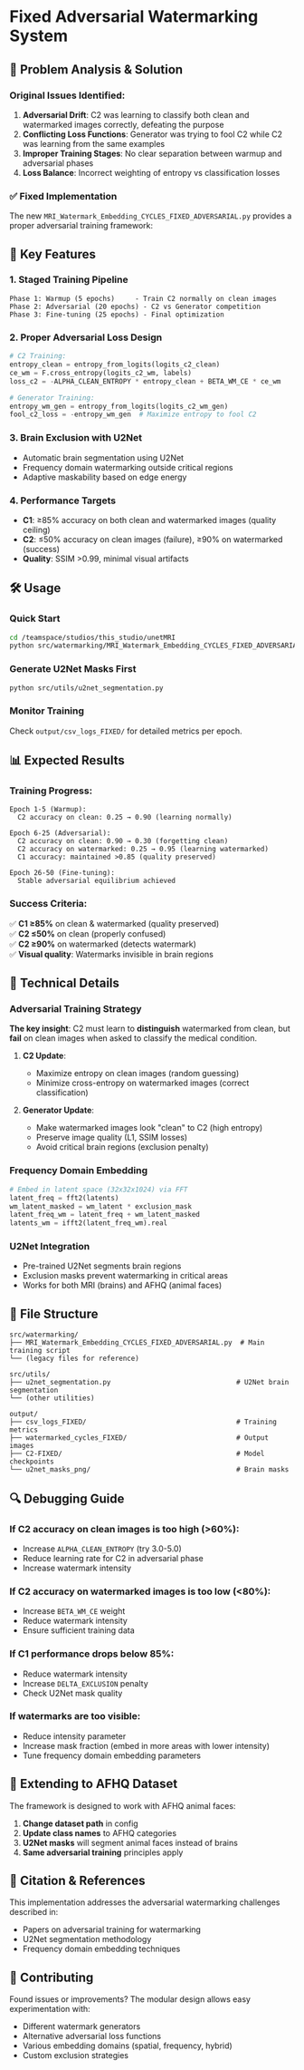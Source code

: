 # Fixed Adversarial Watermarking System

## 🚨 Problem Analysis & Solution

### Original Issues Identified:

1. **Adversarial Drift**: C2 was learning to classify both clean and watermarked images correctly, defeating the purpose
2. **Conflicting Loss Functions**: Generator was trying to fool C2 while C2 was learning from the same examples
3. **Improper Training Stages**: No clear separation between warmup and adversarial phases
4. **Loss Balance**: Incorrect weighting of entropy vs classification losses

### ✅ Fixed Implementation

The new `MRI_Watermark_Embedding_CYCLES_FIXED_ADVERSARIAL.py` provides a proper adversarial training framework:

## 🎯 Key Features

### 1. **Staged Training Pipeline**
```
Phase 1: Warmup (5 epochs)     - Train C2 normally on clean images
Phase 2: Adversarial (20 epochs) - C2 vs Generator competition  
Phase 3: Fine-tuning (25 epochs) - Final optimization
```

### 2. **Proper Adversarial Loss Design**
```python
# C2 Training:
entropy_clean = entropy_from_logits(logits_c2_clean)
ce_wm = F.cross_entropy(logits_c2_wm, labels)
loss_c2 = -ALPHA_CLEAN_ENTROPY * entropy_clean + BETA_WM_CE * ce_wm

# Generator Training:
entropy_wm_gen = entropy_from_logits(logits_c2_wm_gen)
fool_c2_loss = -entropy_wm_gen  # Maximize entropy to fool C2
```

### 3. **Brain Exclusion with U2Net**
- Automatic brain segmentation using U2Net
- Frequency domain watermarking outside critical regions
- Adaptive maskability based on edge energy

### 4. **Performance Targets**
- **C1**: ≥85% accuracy on both clean and watermarked images (quality ceiling)
- **C2**: ≤50% accuracy on clean images (failure), ≥90% on watermarked (success)
- **Quality**: SSIM >0.99, minimal visual artifacts

## 🛠️ Usage

### Quick Start
```bash
cd /teamspace/studios/this_studio/unetMRI
python src/watermarking/MRI_Watermark_Embedding_CYCLES_FIXED_ADVERSARIAL.py
```

### Generate U2Net Masks First
```bash
python src/utils/u2net_segmentation.py
```

### Monitor Training
Check `output/csv_logs_FIXED/` for detailed metrics per epoch.

## 📊 Expected Results

### Training Progress:
```
Epoch 1-5 (Warmup):
  C2 accuracy on clean: 0.25 → 0.90 (learning normally)

Epoch 6-25 (Adversarial):
  C2 accuracy on clean: 0.90 → 0.30 (forgetting clean)
  C2 accuracy on watermarked: 0.25 → 0.95 (learning watermarked)
  C1 accuracy: maintained >0.85 (quality preserved)

Epoch 26-50 (Fine-tuning):
  Stable adversarial equilibrium achieved
```

### Success Criteria:
✅ **C1 ≥85%** on clean & watermarked (quality preserved)  
✅ **C2 ≤50%** on clean (properly confused)  
✅ **C2 ≥90%** on watermarked (detects watermark)  
✅ **Visual quality**: Watermarks invisible in brain regions  

## 🔧 Technical Details

### Adversarial Training Strategy

**The key insight**: C2 must learn to **distinguish** watermarked from clean, but **fail** on clean images when asked to classify the medical condition.

1. **C2 Update**: 
   - Maximize entropy on clean images (random guessing)
   - Minimize cross-entropy on watermarked images (correct classification)

2. **Generator Update**:
   - Make watermarked images look "clean" to C2 (high entropy)
   - Preserve image quality (L1, SSIM losses)
   - Avoid critical brain regions (exclusion penalty)

### Frequency Domain Embedding
```python
# Embed in latent space (32x32x1024) via FFT
latent_freq = fft2(latents)
wm_latent_masked = wm_latent * exclusion_mask
latent_freq_wm = latent_freq + wm_latent_masked  
latents_wm = ifft2(latent_freq_wm).real
```

### U2Net Integration
- Pre-trained U2Net segments brain regions
- Exclusion masks prevent watermarking in critical areas
- Works for both MRI (brains) and AFHQ (animal faces)

## 📁 File Structure

```
src/watermarking/
├── MRI_Watermark_Embedding_CYCLES_FIXED_ADVERSARIAL.py  # Main training script
└── (legacy files for reference)

src/utils/
├── u2net_segmentation.py                               # U2Net brain segmentation
└── (other utilities)

output/
├── csv_logs_FIXED/                                     # Training metrics
├── watermarked_cycles_FIXED/                           # Output images  
├── C2-FIXED/                                           # Model checkpoints
└── u2net_masks_png/                                    # Brain masks
```

## 🔍 Debugging Guide

### If C2 accuracy on clean images is too high (>60%):
- Increase `ALPHA_CLEAN_ENTROPY` (try 3.0-5.0)
- Reduce learning rate for C2 in adversarial phase
- Increase watermark intensity

### If C2 accuracy on watermarked images is too low (<80%):
- Increase `BETA_WM_CE` weight
- Reduce watermark intensity
- Ensure sufficient training data

### If C1 performance drops below 85%:
- Reduce watermark intensity
- Increase `DELTA_EXCLUSION` penalty
- Check U2Net mask quality

### If watermarks are too visible:
- Reduce intensity parameter
- Increase mask fraction (embed in more areas with lower intensity)
- Tune frequency domain embedding parameters

## 🎨 Extending to AFHQ Dataset

The framework is designed to work with AFHQ animal faces:

1. **Change dataset path** in config
2. **Update class names** to AFHQ categories  
3. **U2Net masks** will segment animal faces instead of brains
4. **Same adversarial training** principles apply

## 📝 Citation & References

This implementation addresses the adversarial watermarking challenges described in:
- Papers on adversarial training for watermarking
- U2Net segmentation methodology
- Frequency domain embedding techniques

## 🤝 Contributing

Found issues or improvements? The modular design allows easy experimentation with:
- Different watermark generators
- Alternative adversarial loss functions  
- Various embedding domains (spatial, frequency, hybrid)
- Custom exclusion strategies
